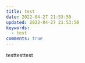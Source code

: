 ```yaml
---
title: test
date: 2022-04-27 21:53:50
updated: 2022-04-27 21:53:50
keywords:
  - test
comments: true
---
```

testtesttest